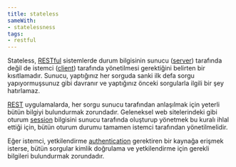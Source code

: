 ```yaml
---
title: stateless
sameWith:
- statelessness
tags:
- restful
---
```


Stateless, [RESTful](/rest) sistemlerde durum bilgisinin sunucu ([server](/server)) tarafında değil de istemci ([client](/client)) tarafında yönetilmesi gerektiğini belirten bir kısıtlamadır. Sunucu, yaptığınız her sorguda sanki ilk defa sorgu yapıyormuşsunuz gibi davranır ve yaptığınız önceki sorgularla ilgili bir şey hatırlamaz.

[REST](/rest) uygulamalarda, her sorgu sunucu tarafından anlaşılmak için yeterli bütün bilgiyi bulundurmak zorundadır. Geleneksel web sitelerindeki gibi oturum [session](/session) bilgisini sunucu tarafında oluşturup yönetmek bu kuralı ihlal ettiği için, bütün oturum durumu tamamen istemci tarafından yönetilmelidir.

Eğer istemci, yetkilendirme [authentication](/authentication) gerektiren bir kaynağa erişmek isterse, bütün sorgular kimlik doğrulama ve yetkilendirme için gerekli bilgileri bulundurmak zorundadır.
